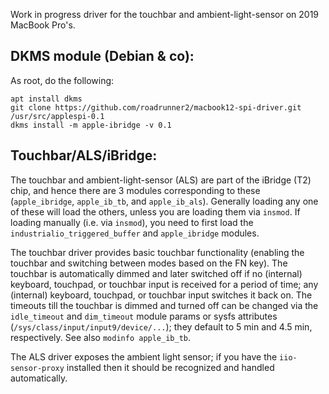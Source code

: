 Work in progress driver for the touchbar and ambient-light-sensor on 2019 MacBook Pro's.

DKMS module (Debian & co):
--------------------------
As root, do the following:
```
apt install dkms
git clone https://github.com/roadrunner2/macbook12-spi-driver.git /usr/src/applespi-0.1
dkms install -m apple-ibridge -v 0.1
```

Touchbar/ALS/iBridge:
---------------------
The touchbar and ambient-light-sensor (ALS) are part of the iBridge (T2) chip, and hence there are 3 modules corresponding to these (`apple_ibridge`, `apple_ib_tb`, and `apple_ib_als`). Generally loading any one of these will load the others, unless you are loading them via `insmod`. If loading manually (i.e. via `insmod`), you need to first load the `industrialio_triggered_buffer` and `apple_ibridge` modules.

The touchbar driver provides basic touchbar functionality (enabling the touchbar and switching between modes based on the FN key). The touchbar is automatically dimmed and later switched off if no (internal) keyboard, touchpad, or touchbar input is received for a period of time; any (internal) keyboard, touchpad, or touchbar input switches it back on. The timeouts till the touchbar is dimmed and turned off can be changed via the `idle_timeout` and `dim_timeout` module params or sysfs attributes (`/sys/class/input/input9/device/...`); they default to 5 min and 4.5 min, respectively. See also `modinfo apple_ib_tb`.

The ALS driver exposes the ambient light sensor; if you have the `iio-sensor-proxy` installed then it should be recognized and handled automatically.

